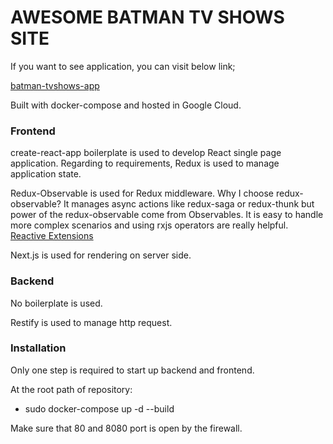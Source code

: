 # AWESOME BATMAN TV SHOWS SITE

If you want to see application, you can visit below link;

[batman-tvshows-app](http://35.204.160.7/)

Built with docker-compose and hosted in Google Cloud.

### Frontend

create-react-app boilerplate is used to develop React single page application.
Regarding to requirements, Redux is used to manage application state.

Redux-Observable is used for Redux middleware. 
Why I choose redux-observable?
It manages async actions like redux-saga or redux-thunk but power of the redux-observable come from Observables.
It is easy to handle more complex scenarios and using rxjs operators are really helpful.
[Reactive Extensions](http://reactivex.io/)

Next.js is used for rendering on server side.

### Backend

No boilerplate is used.

Restify is used to manage http request.

### Installation

Only one step is required to start up backend and frontend. 

At the root path of repository:
* sudo docker-compose up -d --build

Make sure that 80 and 8080 port is open by the firewall.

